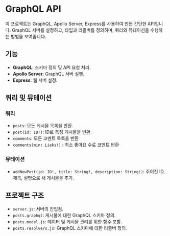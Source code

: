 # GraphQL API

이 프로젝트는 GraphQL, Apollo Server, Express를 사용하여 만든 간단한 API입니다. GraphQL 서버를 설정하고, 타입과 리졸버를 정의하며, 쿼리와 뮤테이션을 수행하는 방법을 보여줍니다.

## 기능

- **GraphQL**: 스키마 정의 및 API 요청 처리.
- **Apollo Server**: GraphQL 서버 실행.
- **Express**: 웹 서버 설정.

## 쿼리 및 뮤테이션

### 쿼리

- `posts`: 모든 게시물 목록을 반환.
- `post(id: ID!)`: ID로 특정 게시물을 반환.
- `comments`: 모든 코멘트 목록을 반환
- `comments(min: Lieks!)` : 최소 좋아요 수로 코멘트 반환

### 뮤테이션

- `addNewPost(id: ID!, title: String!, description: String!)`: 주어진 ID, 제목, 설명으로 새 게시물을 추가.

## 프로젝트 구조

- `server.js`: 서버의 진입점.
- `posts.graphql`: 게시물에 대한 GraphQL 스키마 정의.
- `posts.model.js`: 데이터 및 게시물 관리를 위한 함수 포함.
- `posts.resolvers.js`: GraphQL 스키마에 대한 리졸버 정의.
